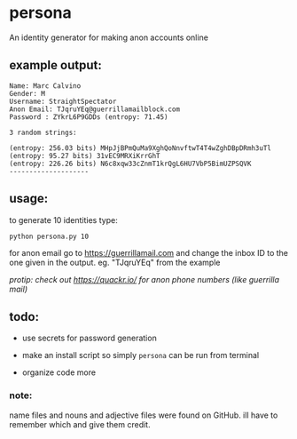 # persona
An identity generator for making anon accounts online


## example output:

```
Name: Marc Calvino
Gender: M
Username: StraightSpectator
Anon Email: TJqruYEq@guerrillamailblock.com
Password : ZYkrL6P9GDDs (entropy: 71.45)

3 random strings:

(entropy: 256.03 bits) MHpJjBPmQuMa9XghQoNnvftwT4T4wZghDBpDRmh3uTl
(entropy: 95.27 bits) 31vEC9MRXiKrrGhT
(entropy: 226.26 bits) N6c8xqw33cZnmT1krQgL6HU7VbP5BimUZPSQVK
--------------------
```

## usage:

to generate 10 identities type: 

```
python persona.py 10
```

for anon email go to https://guerrillamail.com and change the inbox ID to the one given in the output. eg. "TJqruYEq" from the example

*protip: check out https://quackr.io/ for anon phone numbers (like guerrilla mail)*

## todo:

- use secrets for password generation

- make an install script so simply `persona` can be run from terminal

- organize code more

### note:

name files and nouns and adjective files were found on GitHub. ill have to remember which and give them credit. 
